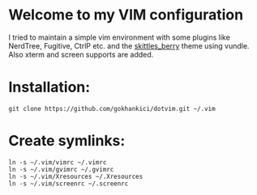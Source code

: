 # Welcome to my VIM configuration

I tried to maintain a simple vim environment with some plugins like NerdTree, Fugitive, CtrlP etc. and the [skittles_berry](https://github.com/shawncplus/skittles_berry) theme using vundle. Also xterm and screen supports are added.

# Installation:

    git clone https://github.com/gokhankici/dotvim.git ~/.vim

# Create symlinks:

    ln -s ~/.vim/vimrc ~/.vimrc
    ln -s ~/.vim/gvimrc ~/.gvimrc
    ln -s ~/.vim/Xresources ~/.Xresources
    ln -s ~/.vim/screenrc ~/.screenrc